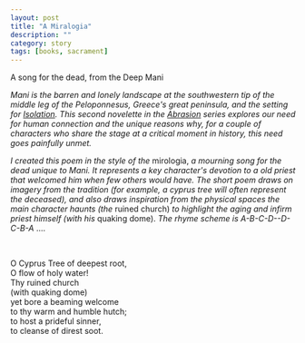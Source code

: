```yaml
---
layout: post
title: "A Miralogia"
description: ""
category: story
tags: [books, sacrament]
---
```


A song for the dead, from the Deep Mani

*Mani is the barren and lonely landscape at the southwestern tip of the middle leg of the Peloponnesus, 
Greece's great peninsula, and the setting for [Isolation](http://www.imby.net/20190811/isolation). This second 
novelette in the [Abrasion](http://www.imby.net/20170525/abrasion) series explores our 
need for human connection and the unique reasons why, for a couple of characters who share the stage at a critical moment in history, this need goes painfully unmet.*

*I created this poem in the style of the* mirologia, *a mourning song for the dead unique to Mani. It represents 
a key character's devotion to a old priest that welcomed him when few others would have. The short poem draws on imagery from the tradition (for example, a *cyprus tree* will often represent the deceased), and also draws inspiration from the physical spaces the main character haunts (the* ruined church) *to highlight the aging and infirm priest himself (with his* quaking dome). *The rhyme scheme is A-B-C-D--D-C-B-A* ....

<p>&nbsp;</p>

O Cyprus Tree of deepest root,  
O flow of holy water!  
Thy ruined church  
(with quaking dome)  
yet bore a beaming welcome  
to thy warm and humble hutch;  
to host a prideful sinner,  
to cleanse of direst soot.   
